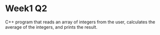 # Week1 Q2
C++ program that reads an array of integers from the user, calculates the average of the integers, and prints the result.
